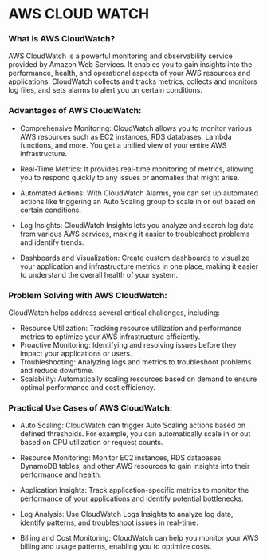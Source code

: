 # AWS CLOUD WATCH 


### What is AWS CloudWatch?

AWS CloudWatch is a powerful monitoring and observability service provided by Amazon Web Services. It enables you to gain insights into the performance, health, and operational aspects of your AWS resources and applications. CloudWatch collects and tracks metrics, collects and monitors log files, and sets alarms to alert you on certain conditions.

### Advantages of AWS CloudWatch:

* Comprehensive Monitoring: CloudWatch allows you to monitor various AWS resources such as EC2 instances, RDS databases, Lambda functions, and more. You get a unified view 
     of your entire AWS infrastructure.

*  Real-Time Metrics: It provides real-time monitoring of metrics, allowing you to respond quickly to any issues or anomalies that might arise.

*  Automated Actions: With CloudWatch Alarms, you can set up automated actions like triggering an Auto Scaling group to scale in or out based on certain conditions.

*  Log Insights: CloudWatch Insights lets you analyze and search log data from various AWS services, making it easier to troubleshoot problems and identify trends.

*  Dashboards and Visualization: Create custom dashboards to visualize your application and infrastructure metrics in one place, making it easier to understand the overall 
     health of your system.

### Problem Solving with AWS CloudWatch:

CloudWatch helps address several critical challenges, including:

*   Resource Utilization: Tracking resource utilization and performance metrics to optimize your AWS infrastructure efficiently.
*   Proactive Monitoring: Identifying and resolving issues before they impact your applications or users.
*   Troubleshooting: Analyzing logs and metrics to troubleshoot problems and reduce downtime.
*   Scalability: Automatically scaling resources based on demand to ensure optimal performance and cost efficiency.

### Practical Use Cases of AWS CloudWatch:

  *  Auto Scaling: CloudWatch can trigger Auto Scaling actions based on defined thresholds. For example, you can automatically scale in or out based on CPU utilization or 
     request counts.

  *  Resource Monitoring: Monitor EC2 instances, RDS databases, DynamoDB tables, and other AWS resources to gain insights into their performance and health.

  *  Application Insights: Track application-specific metrics to monitor the performance of your applications and identify potential bottlenecks.

  *   Log Analysis: Use CloudWatch Logs Insights to analyze log data, identify patterns, and troubleshoot issues in real-time.

  *   Billing and Cost Monitoring: CloudWatch can help you monitor your AWS billing and usage patterns, enabling you to optimize costs.

